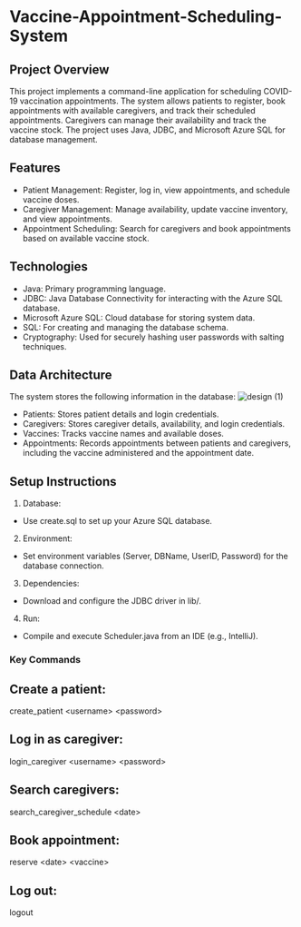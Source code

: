 # Vaccine-Appointment-Scheduling-System
## Project Overview
This project implements a command-line application for scheduling COVID-19 vaccination appointments. The system allows patients to register, book appointments with available caregivers, and track their scheduled appointments. Caregivers can manage their availability and track the vaccine stock. The project uses Java, JDBC, and Microsoft Azure SQL for database management.
## Features
- Patient Management: Register, log in, view appointments, and schedule vaccine doses.
- Caregiver Management: Manage availability, update vaccine inventory, and view appointments.
- Appointment Scheduling: Search for caregivers and book appointments based on available vaccine stock.
## Technologies 
- Java: Primary programming language.
- JDBC: Java Database Connectivity for interacting with the Azure SQL database.
- Microsoft Azure SQL: Cloud database for storing system data.
- SQL: For creating and managing the database schema.
- Cryptography: Used for securely hashing user passwords with salting techniques.
## Data Architecture
The system stores the following information in the database:
![design (1)](https://github.com/user-attachments/assets/b2c721a9-66c5-47c0-843e-06c1df81d561)

- Patients: Stores patient details and login credentials.
- Caregivers: Stores caregiver details, availability, and login credentials.
- Vaccines: Tracks vaccine names and available doses.
- Appointments: Records appointments between patients and caregivers, including the vaccine administered and the appointment date.

## Setup Instructions
1. Database:
- Use create.sql to set up your Azure SQL database.
2. Environment:
- Set environment variables (Server, DBName, UserID, Password) for the database connection.
3. Dependencies:
- Download and configure the JDBC driver in lib/.
4. Run:
- Compile and execute Scheduler.java from an IDE (e.g., IntelliJ).
### Key Commands
## Create a patient:
create_patient \<username\> \<password\>
## Log in as caregiver:
login_caregiver \<username\> \<password\>
## Search caregivers:
search_caregiver_schedule \<date\>
## Book appointment:
reserve \<date\> \<vaccine\>
## Log out:
logout
